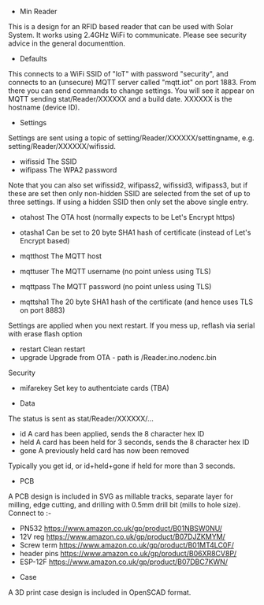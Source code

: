 * Min Reader

This is a design for an RFID based reader that can be used with Solar System. It works using 2.4GHz WiFi to communicate. Please see security advice in the general documenttion.

* Defaults

This connects to a WiFi SSID of "IoT" with password "security", and connects to an (unsecure) MQTT server called "mqtt.iot" on port 1883. From there you can send commands to change settings. You will see it appear on MQTT sending stat/Reader/XXXXXX and a build date. XXXXXX is the hostname (device ID).

* Settings

Settings are sent using a topic of setting/Reader/XXXXXX/settingname, e.g. setting/Reader/XXXXXX/wifissid.

- wifissid	The SSID
- wifipass	The WPA2 password

Note that you can also set wifissid2, wifipass2, wifissid3, wifipass3, but if these are set then only non-hidden SSID are selected from the set of up to three settings. If using a hidden SSID then only set the above single entry.

- otahost	The OTA host (normally expects to be Let's Encrypt https)
- otasha1	Can be set to 20 byte SHA1 hash of certificate (instead of Let's Encrypt based)

- mqtthost	The MQTT host
- mqttuser	The MQTT username (no point unless using TLS)
- mqttpass	The MQTT password (no point unless using TLS)
- mqttsha1	The 20 byte SHA1 hash of the certificate (and hence uses TLS on port 8883)

Settings are applied when you next restart. If you mess up, reflash via serial with erase flash option

- restart	Clean restart
- upgrade	Upgrade from OTA - path is /Reader.ino.nodenc.bin

Security

- mifarekey	Set key to authentciate cards (TBA)

* Data

The status is sent as stat/Reader/XXXXXX/...

- id		A card has been applied, sends the 8 character hex ID
- held		A card has been held for 3 seconds, sends the 8 character hex ID
- gone		A previously held card has now been removed

Typically you get id, or id+held+gone if held for more than 3 seconds.

* PCB

A PCB design is included in SVG as millable tracks, separate layer for milling, edge cutting, and drilling with 0.5mm drill bit (mills to hole size).
Connect to :-

- PN532		https://www.amazon.co.uk/gp/product/B01NBSW0NU/
- 12V reg	https://www.amazon.co.uk/gp/product/B07DJZKMYM/
- Screw term	https://www.amazon.co.uk/gp/product/B01MT4LC0F/
- header pins	https://www.amazon.co.uk/gp/product/B06XR8CV8P/
- ESP-12F	https://www.amazon.co.uk/gp/product/B07DBC7KWN/

* Case

A 3D print case design is included in OpenSCAD format.

